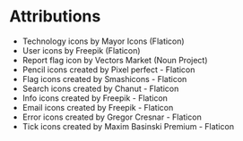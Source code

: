 # Attributions

- Technology icons by Mayor Icons (Flaticon)
- User icons by Freepik (Flaticon)
- Report flag icon by Vectors Market (Noun Project)
- Pencil icons created by Pixel perfect - Flaticon
- Flag icons created by Smashicons - Flaticon
- Search icons created by Chanut - Flaticon
- Info icons created by Freepik - Flaticon
- Email icons created by Freepik - Flaticon
- Error icons created by Gregor Cresnar - Flaticon
- Tick icons created by Maxim Basinski Premium - Flaticon
